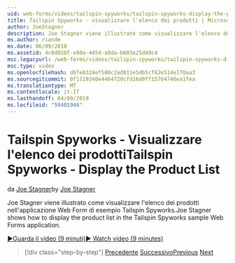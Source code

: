 ```yaml
---
uid: web-forms/videos/tailspin-spyworks/tailspin-spyworks-display-the-product-list
title: Tailspin Spyworks - visualizzare l'elenco dei prodotti | Microsoft Docs
author: JoeStagner
description: Joe Stagner viene illustrato come visualizzare l'elenco dei prodotti nell'applicazione Web Form di esempio Tailspin Spyworks.
ms.author: riande
ms.date: 06/09/2010
ms.assetid: 4c0d920f-e80a-445d-a9da-b603e25d49c4
msc.legacyurl: /web-forms/videos/tailspin-spyworks/tailspin-spyworks-display-the-product-list
msc.type: video
ms.openlocfilehash: d6fe8324ef580c2ad811e5db5cf62e514e170aa3
ms.sourcegitcommit: 0f1119340e4464720cfd16d0ff15764746ea1fea
ms.translationtype: MT
ms.contentlocale: it-IT
ms.lasthandoff: 04/09/2019
ms.locfileid: "59401946"
---
```

# <a name="tailspin-spyworks---display-the-product-list"></a><span data-ttu-id="b0793-103">Tailspin Spyworks - Visualizzare l'elenco dei prodotti</span><span class="sxs-lookup"><span data-stu-id="b0793-103">Tailspin Spyworks - Display the Product List</span></span>

<span data-ttu-id="b0793-104">da [Joe Stagner](https://github.com/JoeStagner)</span><span class="sxs-lookup"><span data-stu-id="b0793-104">by [Joe Stagner](https://github.com/JoeStagner)</span></span>

<span data-ttu-id="b0793-105">Joe Stagner viene illustrato come visualizzare l'elenco dei prodotti nell'applicazione Web Form di esempio Tailspin Spyworks.</span><span class="sxs-lookup"><span data-stu-id="b0793-105">Joe Stagner shows how to display the product list in the Tailspin Spyworks sample Web Forms application.</span></span>

[<span data-ttu-id="b0793-106">&#9654;Guarda il video (9 minuti)</span><span class="sxs-lookup"><span data-stu-id="b0793-106">&#9654; Watch video (9 minutes)</span></span>](https://channel9.msdn.com/Blogs/ASP-NET-Site-Videos/tailspin-spyworks-display-the-product-list)

> [!div class="step-by-step"]
> <span data-ttu-id="b0793-107">[Precedente](tailspin-spyworks-category-menu.md)
> [Successivo](tailspin-spyworks-display-per-product-details.md)</span><span class="sxs-lookup"><span data-stu-id="b0793-107">[Previous](tailspin-spyworks-category-menu.md)
[Next](tailspin-spyworks-display-per-product-details.md)</span></span>
